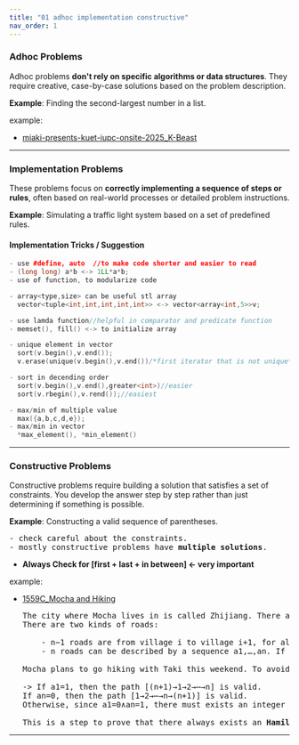 ```yaml
---
title: "01 adhoc implementation constructive"
nav_order: 1
---
```



### Adhoc Problems

Adhoc problems **don't rely on specific algorithms or data structures**. They require creative, case-by-case solutions based on the problem description.

**Example**: Finding the second-largest number in a list.

example:

- [miaki-presents-kuet-iupc-onsite-2025_K-Beast]()

---

### Implementation Problems

These problems focus on **correctly implementing a sequence of steps or rules**, often based on real-world processes or detailed problem instructions.

**Example**: Simulating a traffic light system based on a set of predefined rules.

#### Implementation Tricks / Suggestion

```cpp
- use #define, auto  //to make code shorter and easier to read
- (long long) a*b <-> 1LL*a*b;
- use of function, to modularize code

- array<type,size> can be useful stl array
  vector<tuple<int,int,int,int,int>> <-> vector<array<int,5>>v;

- use lamda function//helpful in comparator and predicate function
- memset(), fill() <-> to initialize array

- unique element in vector
  sort(v.begin(),v.end());
  v.erase(unique(v.begin(),v.end())/*first iterator that is not unique*/,v.end());

- sort in decending order
  sort(v.begin(),v.end(),greater<int>)//easier
  sort(v.rbegin(),v.rend());//easiest

- max/min of multiple value
  max({a,b,c,d,e});
- max/min in vector
  *max_element(), *min_element()
```

---

### Constructive Problems

Constructive problems require building a solution that satisfies a set of constraints. You develop the answer step by step rather than just determining if something is possible.

**Example**: Constructing a valid sequence of parentheses.

<pre>
- check careful about the constraints.
- mostly constructive problems have <b>multiple solutions</b>.
</pre>

- <b>Always Check for [first + last + in between] <- very important</b>

example:

- [1559C_Mocha and Hiking](./3_constructive/1559C_Mocha%20and%20Hiking.cpp)
  <pre>
  The city where Mocha lives in is called Zhijiang. There are n+1 villages and 2n−1 directed roads in this city.
  There are two kinds of roads:
  
      - n−1 roads are from village i to village i+1, for all 1≤i≤n−1
      - n roads can be described by a sequence a1,…,an. If ai=0, the i-th of these roads goes from village i to village n+1, otherwise it goes from village n+1 to village i, for all 1≤i≤n
  
  Mocha plans to go hiking with Taki this weekend. To avoid the trip being boring, they plan to go through every village exactly once. They can start and finish at any villages. Can you help them to draw up a plan?
  
  -> If a1=1, then the path [(n+1)→1→2→⋯→n] is valid.
  If an=0, then the path [1→2→⋯→n→(n+1)] is valid.
  Otherwise, since a1=0∧an=1, there must exists an integer i (1≤i< n) where ai=0∧ai+1=1, then the path [1→2→⋯→i→(n+1)→(i+1)→(i+2)→⋯n] is valid.
  
  This is a step to prove that there always exists an <b>Hamiltonian path</b> in a tournament graph.
  </pre>

---
